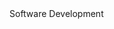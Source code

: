 <!DOCTYPE HTML>

<html>

<head>
  <tittle>Software Development</tittle>
  <link rel="stylesheet" href="responsive.css"/>
  <meta charset="utf-8" />
</head>

<body>
  <div class="software"></div>
</body>
</html>

